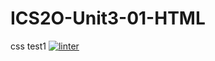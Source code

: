 # ICS2O-Unit3-01-HTML
css test1
[![linter](https://github.com/<OWNER>/<REPOSITORY>/workflows/linter/badge.svg)](https://github.com/marketplace/actions/super-linter)

